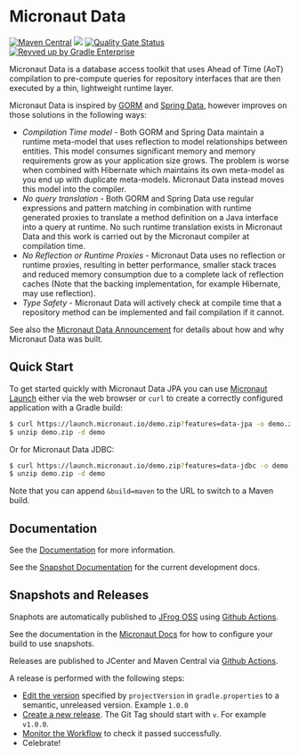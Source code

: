 # Micronaut Data

[![Maven Central](https://img.shields.io/maven-central/v/io.micronaut.data/micronaut-data-model.svg?label=Maven%20Central)](https://search.maven.org/search?q=g:%22io.micronaut.data%22%20AND%20a:%22micronaut-data-model%22)
[![](https://github.com/micronaut-projects/micronaut-data/workflows/Java%20CI/badge.svg)](https://github.com/micronaut-projects/micronaut-data/actions)
[![Quality Gate Status](https://sonarcloud.io/api/project_badges/measure?project=micronaut-projects_micronaut-data&metric=alert_status)](https://sonarcloud.io/summary/new_code?id=micronaut-projects_micronaut-data)
[![Revved up by Gradle Enterprise](https://img.shields.io/badge/Revved%20up%20by-Gradle%20Enterprise-06A0CE?logo=Gradle&labelColor=02303A)](https://ge.micronaut.io/scans)

Micronaut Data is a database access toolkit that uses Ahead of Time (AoT) compilation to pre-compute queries for repository interfaces that are then executed by a thin, lightweight runtime layer.

Micronaut Data is inspired by [GORM](https://gorm.grails.org) and [Spring Data](https://spring.io/projects/spring-data), however improves on those solutions in the following ways:

* *Compilation Time model* - Both GORM and Spring Data maintain a runtime meta-model that uses reflection to model relationships between entities. This model consumes significant memory and memory requirements grow as your application size grows. The problem is worse when combined with Hibernate which maintains its own meta-model as you end up with duplicate meta-models. Micronaut Data instead moves this model into the compiler.
* *No query translation* - Both GORM and Spring Data use regular expressions and pattern matching in combination with runtime generated proxies to translate a method definition on a Java interface into a query at runtime. No such runtime translation exists in Micronaut Data and this work is carried out by the Micronaut compiler at compilation time.
* *No Reflection or Runtime Proxies* - Micronaut Data uses no reflection or runtime proxies, resulting in better performance, smaller stack traces and reduced memory consumption due to a complete lack of reflection caches (Note that the backing implementation, for example Hibernate, may use reflection).
* *Type Safety* - Micronaut Data will actively check at compile time that a repository method can be implemented and fail compilation if it cannot.

See also the [Micronaut Data Announcement](https://objectcomputing.com/news/2019/07/18/unleashing-predator-precomputed-data-repositories) for details about how and why Micronaut Data was built.

## Quick Start

To get started quickly with Micronaut Data JPA you can use [Micronaut Launch](https://micronaut.io/launch/) either via the web browser or `curl` to create a correctly configured application with a Gradle build:

```bash
$ curl https://launch.micronaut.io/demo.zip?features=data-jpa -o demo.zip
$ unzip demo.zip -d demo
```

Or for Micronaut Data JDBC:

```bash
$ curl https://launch.micronaut.io/demo.zip?features=data-jdbc -o demo.zip
$ unzip demo.zip -d demo
```  

Note that you can append `&build=maven` to the URL to switch to a Maven build. 


## Documentation

See the [Documentation](https://micronaut-projects.github.io/micronaut-data/latest/guide/) for more information. 

See the [Snapshot Documentation](https://micronaut-projects.github.io/micronaut-data/snapshot/guide/) for the current development docs.

## Snapshots and Releases

Snaphots are automatically published to [JFrog OSS](https://oss.jfrog.org/artifactory/oss-snapshot-local/) using [Github Actions](https://github.com/micronaut-projects/micronaut-data/actions).

See the documentation in the [Micronaut Docs](https://docs.micronaut.io/latest/guide/index.html#usingsnapshots) for how to configure your build to use snapshots.

Releases are published to JCenter and Maven Central via [Github Actions](https://github.com/micronaut-projects/micronaut-data/actions).

A release is performed with the following steps:

* [Edit the version](https://github.com/micronaut-projects/micronaut-data/edit/master/gradle.properties) specified by `projectVersion` in `gradle.properties` to a semantic, unreleased version. Example `1.0.0`
* [Create a new release](https://github.com/micronaut-projects/micronaut-data/releases/new). The Git Tag should start with `v`. For example `v1.0.0`.
* [Monitor the Workflow](https://github.com/micronaut-projects/micronaut-data/actions?query=workflow%3ARelease) to check it passed successfully.
* Celebrate!
